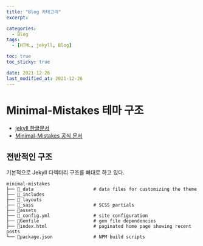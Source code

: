 ```yaml
---
title: "Blog 카테고리"
excerpt:

categories:
  - Blog
tags:
  - [HTML, jekyll, Blog]

toc: true
toc_sticky: true

date: 2021-12-26
last_modified_at: 2021-12-26
---
```


# Minimal-Mistakes 테마 구조

- [jekyll 한글문서](https://jekyllrb-ko.github.io/)
- [Minimal-Mistakes 공식 문서](https://mmistakes.github.io/minimal-mistakes/)

## 전반적인 구조

기본적으로 Jekyll 디렉터리 구조를 뼈대로 하고 있다.

```
minimal-mistakes
├── 📁_data                      # data files for customizing the theme
├── 📁_includes
├── 📁_layouts
├── 📁_sass                      # SCSS partials
├── 📁assets
├── 📝_config.yml                # site configuration
├── 📝Gemfile                    # gem file dependencies
├── 📝index.html                 # paginated home page showing recent posts
└── 📝package.json               # NPM build scripts
```
